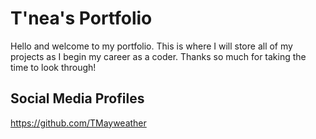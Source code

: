 # T'nea's Portfolio

Hello and welcome to my portfolio. This is where I will store all of my projects as I begin my career as a coder. Thanks so much for taking the time to look through!


## Social Media Profiles
https://github.com/TMayweather


